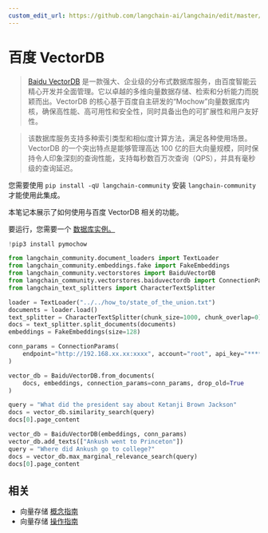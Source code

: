```yaml
---
custom_edit_url: https://github.com/langchain-ai/langchain/edit/master/docs/docs/integrations/vectorstores/baiduvectordb.ipynb
---
```


# 百度 VectorDB

>[Baidu VectorDB](https://cloud.baidu.com/product/vdb.html) 是一款强大、企业级的分布式数据库服务，由百度智能云精心开发并全面管理。它以卓越的多维向量数据存储、检索和分析能力而脱颖而出。VectorDB 的核心基于百度自主研发的“Mochow”向量数据库内核，确保高性能、高可用性和安全性，同时具备出色的可扩展性和用户友好性。

>该数据库服务支持多种索引类型和相似度计算方法，满足各种使用场景。VectorDB 的一个突出特点是能够管理高达 100 亿的巨大向量规模，同时保持令人印象深刻的查询性能，支持每秒数百万次查询（QPS），并具有毫秒级的查询延迟。

您需要使用 `pip install -qU langchain-community` 安装 `langchain-community` 才能使用此集成。

本笔记本展示了如何使用与百度 VectorDB 相关的功能。

要运行，您需要一个 [数据库实例。](https://cloud.baidu.com/doc/VDB/s/hlrsoazuf)


```python
!pip3 install pymochow
```


```python
from langchain_community.document_loaders import TextLoader
from langchain_community.embeddings.fake import FakeEmbeddings
from langchain_community.vectorstores import BaiduVectorDB
from langchain_community.vectorstores.baiduvectordb import ConnectionParams
from langchain_text_splitters import CharacterTextSplitter
```


```python
loader = TextLoader("../../how_to/state_of_the_union.txt")
documents = loader.load()
text_splitter = CharacterTextSplitter(chunk_size=1000, chunk_overlap=0)
docs = text_splitter.split_documents(documents)
embeddings = FakeEmbeddings(size=128)
```


```python
conn_params = ConnectionParams(
    endpoint="http://192.168.xx.xx:xxxx", account="root", api_key="****"
)

vector_db = BaiduVectorDB.from_documents(
    docs, embeddings, connection_params=conn_params, drop_old=True
)
```


```python
query = "What did the president say about Ketanji Brown Jackson"
docs = vector_db.similarity_search(query)
docs[0].page_content
```


```python
vector_db = BaiduVectorDB(embeddings, conn_params)
vector_db.add_texts(["Ankush went to Princeton"])
query = "Where did Ankush go to college?"
docs = vector_db.max_marginal_relevance_search(query)
docs[0].page_content
```

## 相关

- 向量存储 [概念指南](/docs/concepts/#vector-stores)
- 向量存储 [操作指南](/docs/how_to/#vector-stores)